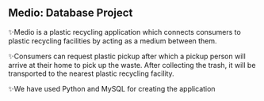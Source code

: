 ## Medio: Database Project
✨Medio is a plastic recycling application which connects consumers to plastic recycling facilities by acting as a medium between them.

✨Consumers can request plastic pickup after which a pickup person will arrive at their home to pick up the waste. After collecting the trash, it will be transported to the nearest plastic recycling facility.

✨We have used Python and MySQL for creating the application
